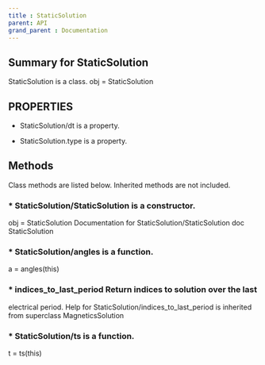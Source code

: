 ```yaml
---
title : StaticSolution
parent: API
grand_parent : Documentation
---
```

## Summary for StaticSolution
StaticSolution is a class.
obj = StaticSolution
## PROPERTIES
* StaticSolution/dt is a property.

* StaticSolution.type is a property.

## Methods
Class methods are listed below. Inherited methods are not included.
### * StaticSolution/StaticSolution is a constructor.
obj = StaticSolution
Documentation for StaticSolution/StaticSolution
doc StaticSolution

### * StaticSolution/angles is a function.
a = angles(this)

### * indices_to_last_period Return indices to solution over the last
electrical period.
Help for StaticSolution/indices_to_last_period is inherited from superclass MagneticsSolution

### * StaticSolution/ts is a function.
t = ts(this)

